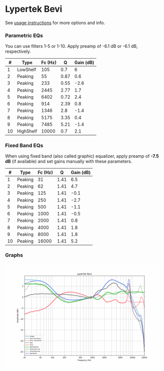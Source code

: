 # Lypertek Bevi
See [usage instructions](https://github.com/jaakkopasanen/AutoEq#usage) for more options and info.

### Parametric EQs
You can use filters 1-5 or 1-10. Apply preamp of -6.1 dB or -6.1 dB, respectively.

|   # | Type      |   Fc (Hz) |    Q |   Gain (dB) |
|-----|-----------|-----------|------|-------------|
|   1 | LowShelf  |       105 | 0.7  |         6   |
|   2 | Peaking   |        55 | 0.87 |         0.6 |
|   3 | Peaking   |       233 | 0.55 |        -2.6 |
|   4 | Peaking   |      2445 | 2.77 |         1.7 |
|   5 | Peaking   |      6402 | 0.72 |         2.4 |
|   6 | Peaking   |       914 | 2.39 |         0.8 |
|   7 | Peaking   |      1346 | 2.8  |        -1.4 |
|   8 | Peaking   |      5175 | 3.35 |         0.4 |
|   9 | Peaking   |      7485 | 5.21 |        -1.4 |
|  10 | HighShelf |     10000 | 0.7  |         2.1 |

### Fixed Band EQs
When using fixed band (also called graphic) equalizer, apply preamp of **-7.5 dB** (if available) and set gains manually with these parameters.

|   # | Type    |   Fc (Hz) |    Q |   Gain (dB) |
|-----|---------|-----------|------|-------------|
|   1 | Peaking |        31 | 1.41 |         6.5 |
|   2 | Peaking |        62 | 1.41 |         4.7 |
|   3 | Peaking |       125 | 1.41 |        -0.1 |
|   4 | Peaking |       250 | 1.41 |        -2.7 |
|   5 | Peaking |       500 | 1.41 |        -1.1 |
|   6 | Peaking |      1000 | 1.41 |        -0.5 |
|   7 | Peaking |      2000 | 1.41 |         0.8 |
|   8 | Peaking |      4000 | 1.41 |         1.8 |
|   9 | Peaking |      8000 | 1.41 |         1.8 |
|  10 | Peaking |     16000 | 1.41 |         5.2 |

### Graphs
![](./Lypertek%20Bevi.png)
